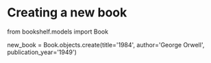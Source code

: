# Creating a new book

from bookshelf.models import Book

new_book = Book.objects.create(title='1984', author='George Orwell', publication_year='1949')

